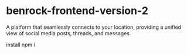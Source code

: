 # benrock-frontend-version-2
A platform that seamlessly connects to your location, providing a unified view of social media posts, threads, and messages.

install
npm i